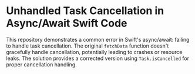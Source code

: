 # Unhandled Task Cancellation in Async/Await Swift Code

This repository demonstrates a common error in Swift's async/await: failing to handle task cancellation. The original `fetchData` function doesn't gracefully handle cancellation, potentially leading to crashes or resource leaks. The solution provides a corrected version using `Task.isCancelled` for proper cancellation handling.